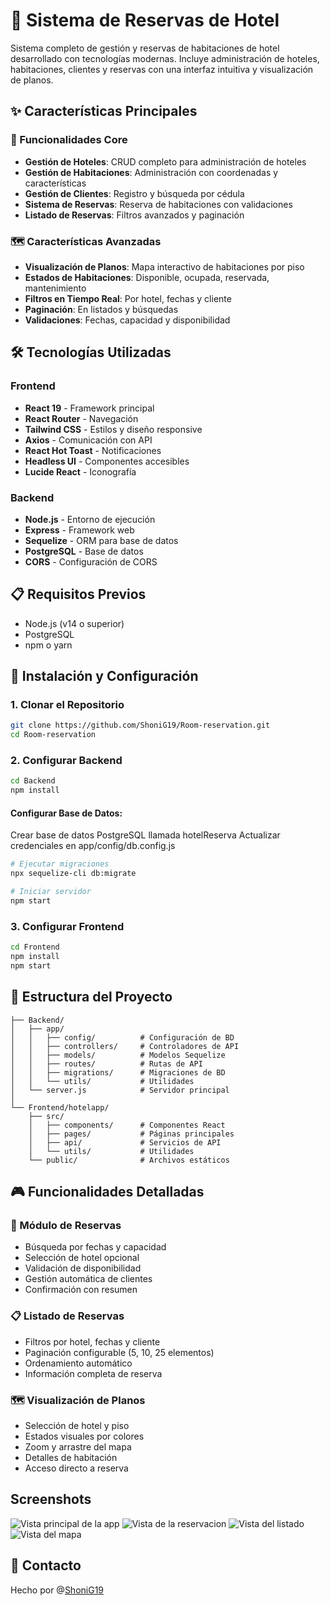 # 🏨 Sistema de Reservas de Hotel

Sistema completo de gestión y reservas de habitaciones de hotel desarrollado con tecnologías modernas. Incluye administración de hoteles, habitaciones, clientes y reservas con una interfaz intuitiva y visualización de planos.

## ✨ Características Principales

### 🎯 Funcionalidades Core
- **Gestión de Hoteles**: CRUD completo para administración de hoteles
- **Gestión de Habitaciones**: Administración con coordenadas y características
- **Gestión de Clientes**: Registro y búsqueda por cédula
- **Sistema de Reservas**: Reserva de habitaciones con validaciones
- **Listado de Reservas**: Filtros avanzados y paginación

### 🗺️ Características Avanzadas
- **Visualización de Planos**: Mapa interactivo de habitaciones por piso
- **Estados de Habitaciones**: Disponible, ocupada, reservada, mantenimiento
- **Filtros en Tiempo Real**: Por hotel, fechas y cliente
- **Paginación**: En listados y búsquedas
- **Validaciones**: Fechas, capacidad y disponibilidad

## 🛠️ Tecnologías Utilizadas

### Frontend
- **React 19** - Framework principal
- **React Router** - Navegación
- **Tailwind CSS** - Estilos y diseño responsive
- **Axios** - Comunicación con API
- **React Hot Toast** - Notificaciones
- **Headless UI** - Componentes accesibles
- **Lucide React** - Iconografía

### Backend
- **Node.js** - Entorno de ejecución
- **Express** - Framework web
- **Sequelize** - ORM para base de datos
- **PostgreSQL** - Base de datos
- **CORS** - Configuración de CORS

## 📋 Requisitos Previos

- Node.js (v14 o superior)
- PostgreSQL
- npm o yarn

## 🚀 Instalación y Configuración

### 1. Clonar el Repositorio
```bash
git clone https://github.com/ShoniG19/Room-reservation.git
cd Room-reservation
```
### 2. Configurar Backend
```bash
cd Backend
npm install
```
#### Configurar Base de Datos:
Crear base de datos PostgreSQL llamada hotelReserva
Actualizar credenciales en app/config/db.config.js

```bash
# Ejecutar migraciones
npx sequelize-cli db:migrate

# Iniciar servidor
npm start
```

### 3. Configurar Frontend
```bash
cd Frontend
npm install
npm start
```

## 📁 Estructura del Proyecto
```
├── Backend/
│   ├── app/
│   │   ├── config/          # Configuración de BD
│   │   ├── controllers/     # Controladores de API
│   │   ├── models/          # Modelos Sequelize
│   │   ├── routes/          # Rutas de API
│   │   ├── migrations/      # Migraciones de BD
│   │   └── utils/           # Utilidades
│   └── server.js            # Servidor principal
│
└── Frontend/hotelapp/
    ├── src/
    │   ├── components/      # Componentes React
    │   ├── pages/           # Páginas principales
    │   ├── api/             # Servicios de API
    │   └── utils/           # Utilidades
    └── public/              # Archivos estáticos
```

## 🎮 Funcionalidades Detalladas
### 🏨 Módulo de Reservas
- Búsqueda por fechas y capacidad
- Selección de hotel opcional
- Validación de disponibilidad
- Gestión automática de clientes
- Confirmación con resumen
### 📋 Listado de Reservas
- Filtros por hotel, fechas y cliente
- Paginación configurable (5, 10, 25 elementos)
- Ordenamiento automático
- Información completa de reserva
### 🗺️ Visualización de Planos
- Selección de hotel y piso
- Estados visuales por colores
- Zoom y arrastre del mapa
- Detalles de habitación
- Acceso directo a reserva

## Screenshots
![Vista principal de la app](https://res.cloudinary.com/dcfsbzb0d/image/upload/v1750182458/Captura_de_pantalla_2025-06-17_141738_rmtmnk.png)
![Vista de la reservacion](https://res.cloudinary.com/dcfsbzb0d/image/upload/v1750182458/Captura_de_pantalla_2025-06-17_141856_df3r2t.png)
![Vista del listado](https://res.cloudinary.com/dcfsbzb0d/image/upload/v1750182458/Captura_de_pantalla_2025-06-17_141934_mpzyw9.png)
![Vista del mapa](https://res.cloudinary.com/dcfsbzb0d/image/upload/v1750182458/Captura_de_pantalla_2025-06-17_142006_sj96ae.png)

## 📧 Contacto
Hecho por @[ShoniG19](https://github.com/ShoniG19)
